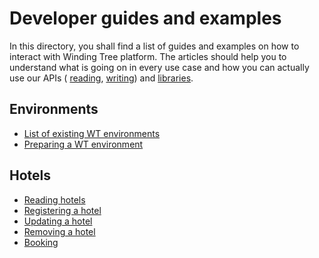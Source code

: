 # Developer guides and examples

In this directory, you shall find a list of guides and examples on how to interact with Winding Tree platform.
The articles should help you to understand what is going on in every use case and how you can actually use
our APIs (
[reading](https://github.com/windingtree/wt-read-api),
[writing](https://github.com/windingtree/wt-write-api))
and [libraries](https://github.com/windingtree/wt-js-libs).

## Environments

- [List of existing WT environments](../developer-resources.md#publicly-available-wt-deployments)
- [Preparing a WT environment](preparing-environment.md)

## Hotels

- [Reading hotels](reading-hotels.md)
- [Registering a hotel](registering-hotel.md)
- [Updating a hotel](updating-hotel.md)
- [Removing a hotel](removing-hotel.md)
- [Booking](booking.md)

